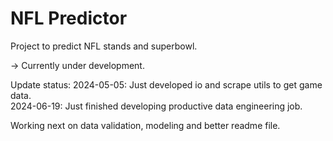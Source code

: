 # NFL Predictor
Project to predict NFL stands and superbowl.

-> Currently under development.

Update status:
2024-05-05: Just developed io and scrape utils to get game data.  
2024-06-19: Just finished developing productive data engineering job.

Working next on data validation, modeling and better readme file.